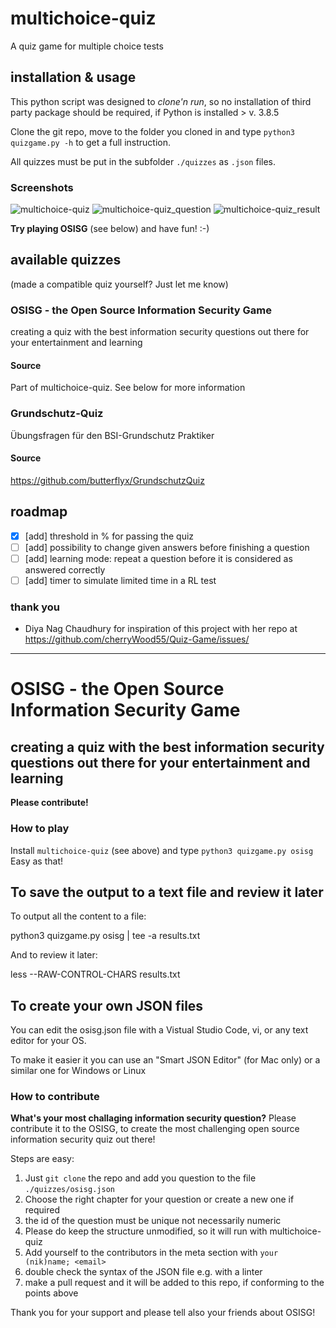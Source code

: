 # multichoice-quiz
A quiz game for multiple choice tests

## installation & usage

This python script was designed to *clone'n run*, so no installation of third party package should be required, if Python is installed > v. 3.8.5

Clone the git repo, move to the folder you cloned in and type `python3 quizgame.py -h` to get a full instruction.

All quizzes must be put in the subfolder `./quizzes` as `.json` files.

### Screenshots
![multichoice-quiz](https://user-images.githubusercontent.com/5388631/99889512-4f0d1880-2c56-11eb-82d1-1e9a7fe3c45c.png)
![multichoice-quiz_question](https://user-images.githubusercontent.com/5388631/99889513-4fa5af00-2c56-11eb-8c0d-08cf84386980.png)
![multichoice-quiz_result](https://user-images.githubusercontent.com/5388631/99889515-503e4580-2c56-11eb-882d-da32d4d00236.png)


**Try playing OSISG** (see below) and have fun! :-)

## available quizzes
(made a compatible quiz yourself? Just let me know)

### OSISG - the Open Source Information Security Game
creating a quiz with the best information security questions out there for your entertainment and learning
#### Source
Part of multichoice-quiz. See below for more information


### Grundschutz-Quiz
Übungsfragen für den BSI-Grundschutz Praktiker
#### Source
https://github.com/butterflyx/GrundschutzQuiz


## roadmap

- [x] [add] threshold in % for passing the quiz
- [ ] [add] possibility to change given answers before finishing a question
- [ ] [add] learning mode: repeat a question before it is considered as answered correctly
- [ ] [add] timer to simulate limited time in a RL test

### thank you

- Diya Nag Chaudhury for inspiration of this project with her repo at https://github.com/cherryWood55/Quiz-Game/issues/

---

# OSISG - the Open Source Information Security Game
## creating a quiz with the best information security questions out there for your entertainment and learning

**Please contribute!**

### How to play

Install `multichoice-quiz` (see above) and type `python3 quizgame.py osisg`
Easy as that! 

## To save the output to a text file and review it later

To output all the content to a file:

python3 quizgame.py osisg | tee -a results.txt

And to review it later:

less --RAW-CONTROL-CHARS results.txt

## To create your own JSON files

You can edit the osisg.json file with a Vistual Studio Code, vi, or any text editor for your OS.

To make it easier it you can use an "Smart JSON Editor" (for Mac only) or a similar one for Windows or Linux


### How to contribute

**What's your most challaging information security question?**
Please contribute it to the OSISG, to create the most challenging open source information security quiz out there!

Steps are easy:
1. Just `git clone` the repo and add you question to the file `./quizzes/osisg.json`
2. Choose the right chapter for your question or create a new one if required
3. the id of the question must be unique not necessarily numeric
4. Please do keep the structure unmodified, so it will run with multichoice-quiz
5. Add yourself to the contributors in the meta section with `your (nik)name; <email>`
6. double check the syntax of the JSON file e.g. with a linter
7. make a pull request and it will be added to this repo, if conforming to the points above

Thank you for your support and please tell also your friends about OSISG!
